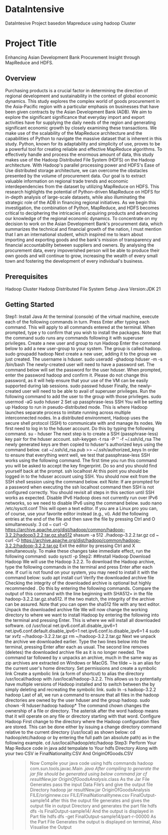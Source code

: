 # DataIntensive
DataIntesive Project basedon Mapreduce using hadoop Cluster
# Project Title
Enhancing Asian Development Bank Procurement Insight through MapReduce and HDFS.
## Overview
Purchasing products is a crucial factor in determining the direction of regional development and sustainability in the context of global economic dynamics. This study explores the complex world of goods procurement in the Asia-Pacific region with a particular emphasis on businesses that have been given contracts by the Asian Development Bank (ADB).
We aim to explore the significant significance that everyday import and export activities have for supplying the daily needs of the region and generating significant economic growth by closely examining these transactions.
We make use of the scalability of the MapReduce architecture and the capabilities of Python to navigate the massive dataset that is inherent in this study. Python, known for its adaptability and simplicity of use, proves to be a powerful tool for creating reliable and effective MapReduce algorithms.
To effectively handle and process the enormous amount of data, this study makes use of the Hadoop Distributed File System (HDFS) on the Hadoop architecture. With Hadoop's parallel processing power and HDFS's Ease of Use distributed storage architecture, we can overcome the obstacles presented by the volume of procurement data.
Our goal is to extract valuable information on regional trade trends and economic interdependencies from the dataset by utilizing MapReduce on HDFS.
This research highlights the potential of Python-driven MapReduce on HDFS for in-depth analysis of large-scale datasets, while also illuminating the strategic role of the ADB in financing regional initiatives. As we begin this investigation, the combination of Python, MapReduce, and HDFS becomes critical to deciphering the intricacies of acquiring products and advancing our knowledge of the regional economic dynamics.
To concentrate on my decision to work on the Asian Development Bank's procurement data, which summarizes the technical and financial growth of the nation, 
I must mention that I am an international student, which inspired me to learn about importing and exporting goods and the bank's mission of transparency 
and financial accountability between suppliers and owners. By analysing the procurement data, 
every impoverished person will be able to produce their own goods and will continue to grow, increasing the wealth of every
small town and fostering the development of every individual's business.
## Prerequisites
Hadoop Cluster
Hadoop Distributed File System Setup
Java Version:JDK 21
## Getting Started
Step1:
Install Java
At the terminal (console) of the virtual machine, execute each of the following commands in
turn. Press Enter after typing each command. This will apply to all commands entered at the
terminal.
When prompted, type y to confirm that you wish to install the packages. Note that the
command sudo runs any commands following it with superuser privileges.
Create a new user and group to run Hadoop
Enter the command below to add a new user-group to your system. The group is called hadoop.
sudo groupadd hadoop
Next create a new user, adding it to the group we just created. The username is hduser.
sudo useradd -ghadoop hduser -m -s /bin/bash
The newly-created user will need to have a password set. The command below will set the
password for the user hduser. When prompted, enter the password hadoop and confirm
it. Please do not change this password, as it will help ensure that your use of the VM can be
easily supported during lab sessions.
sudo passwd hduser
Finally, the newly-created user will need to be able to avail of superuser privileges. Run the
following command to add the user to the group with those privileges.
sudo usermod -aG sudo hduser
2
Set up passphrase-less SSH
You will be setting up Hadoop to run in pseudo-distributed mode. This is where Hadoop
launches separate process to imitate running across multiple interconnected nodes. In a
distributed environment, Hadoop uses the secure shell protocol (SSH) to communicate with
and manage its nodes.
We first need to log in to the hduser account. Do this by typing the following command.
su - hduser
The next step is to create a SSH (passphrase-less) key pair for the hduser account.
ssh-keygen -t rsa -P '' -f ~/.ssh/id_rsa
The newly generated keys are then copied to hduser's authorized keys using the command
below.
cat ~/.ssh/id_rsa.pub >> ~/.ssh/authorized_keys
In order to ensure that everything went well, we test that passphrase-less SSH works using the
following command.
The first time you run this command you will be asked to accept the key fingerprint. Do so and
you should find yourself back at the prompt.
ssh localhost
At this point you should be logged in to the hduser account using SSH. You should now exit
from the SSH shell session using the command below.
exit
Note: If are prompted for a password when executing the ssh localhost command then SSH is
not configured correctly. You should revisit all steps in this section until SSH works as
expected.
Disable IPv6
Hadoop does not currently run over IPv6 networks, so we need to disable IPv6 using the
command below.
sudo nano /etc/sysctl.conf
This will open a text editor. If you are a Linux pro you can, of course, use your favorite editor
instead (e.g., vi).
Add the following entries at the end of the file and then save the file by pressing Ctrl and O
simultaneously.
3
cd ~
curl -O https://archive.apache.org/dist/hadoop/common/hadoop-3.2.2/hadoop3.2.2.tar.gz.sha512
shasum -a 512 ./hadoop-3.2.2.tar.gz
cd ~
curl -O https://archive.apache.org/dist/hadoop/common/hadoop-3.2.2/hadoop-3.2.2.tar.gz
Exit the editor by pressing Ctrl and X simultaneously.
To make these changes take immediate effect, run the following command:
sudo sysctl -p
Step2:
##Install Hadoop
Download Hadoop
We will use the Hadoop 3.2.2. To download the Hadoop archive, type the following commands
in the terminal and press Enter after each one.
If curl is not found on your system, you may need to install it with the command below:
sudo apt install curl
Verify the downloaded archive file
Checking the integrity of the downloaded archive is optional but highly recommended
. Do this by entering the following commands.
Compare the output of this command with the line beginning with SHA512= in the
file hadoop-3.2.2.tar.gz.sha512. If the two match, the integrity of the archive can be assured.
Note that you can open the sha512 file with any text editor.
Unpack the downloaded archive file
We will now change the working directory to where we want to install Hadoop by entering the
following into the terminal and pressing Enter. This is where we will install all downloaded
software.
cd /usr/local
net.ipv6.conf.all.disable_ipv6=1
net.ipv6.conf.default.disable_ipv6=1
net.ipv6.conf.lo.disable_ipv6=1
4
sudo tar xvfz ~/hadoop-3.2.2.tar.gz
rm ~/hadoop-3.2.2.tar.gz
Next we unpack the archive we downloaded earlier. Type the two lines below into the terminal,
pressing Enter after each as usual. The second line removes (deletes) the downloaded archive
file as it is no longer needed.
The command tar followed by x unpacks an archive, much in the same way as zip archives are
extracted on Windows or MacOS. The tilde ~ is an alias for the current user's home directory.
Set permissions and create a symbolic link
Create a symbolic link (a form of shortcut) to alias the
directory /usr/local/hadoop with /usr/local/hadoop-3.2.2. This allows us to potentially have
multiple versions of Hadoop installed and to switch between the by simply deleting and
recreating the symbolic link.
sudo ln -s hadoop-3.2.2 hadoop
Last of all, we run a command to ensure that all files in the hadoop directories are owned by
the user hduser and the group hadoop.
sudo chown -R hduser:hadoop hadoop*
The command chown changes the ownership of a file or directory. The asterisk after the word
hadoop means that it will operate on any file or directory starting with that word.
Configure Hadoop
First change to the directory where the Hadoop configuration files are stored. This can be done
either by issuing a change directory command relative to the current directory (/usr/local) as
shown below:
cd hadoop/etc/hadoop
or by entering the full path (an absolute path) as in the following example.
cd /usr/local/hadoop/etc/hadoop
Step3:
Perform Your Map Reduce code in java add tempalate to Your hdfs Directory Along with your two CSV ie FinalNationality.CSV And OriginOfGoods.CSV
>>Now Compile your java code using hdfs commands 
hadoop com.sun.tools.javac.Main *.java
>>After compiling to generate the jar file should be generated using below command
jar cf resultNew.jar OriginOfGoodsAnalysis*.class
>>As the Jar File Generates pass the input Data File’s and give the output file Directory 
hadoop jar resultNew.jar OriginOfGoodsAnalysis FILE/originnew.csv FILE/FinalNationalitynew.csv FinalOutput-sample14
>>after this the output file generates and gives the output file in output Directory and generates the part file
hdfs dfs -ls FinalOutput-sample14/
>>And the output is displayed in Part file
hdfs dfs -get FinalOutput-sample14/part-r-00000
>>As the Part File Generates the output is displayed on terminal,
>>Also Visualise the Output






